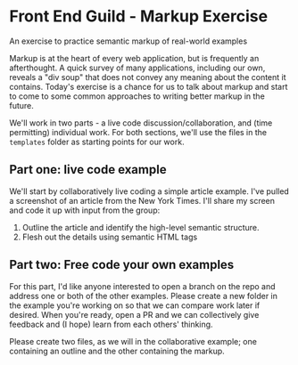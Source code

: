 # Front End Guild - Markup Exercise
An exercise to practice semantic markup of real-world examples

Markup is at the heart of every web application, but is frequently an afterthought.  A quick survey of many applications, including our own, reveals a "div soup" that does not convey any meaning about the content it contains.  Today's exercise is a chance for us to talk about markup and start to come to some common approaches to writing better markup in the future.

We'll work in two parts - a live code discussion/collaboration, and (time permitting) individual work.  For both sections, we'll use the files in the `templates` folder as starting points for our work.

## Part one: live code example
We'll start by collaboratively live coding a simple article example.  I've pulled a screenshot of an article from the New York Times.  I'll share my screen and code it up with input from the group:

1. Outline the article and identify the high-level semantic structure.
2. Flesh out the details using semantic HTML tags

## Part two: Free code your own examples
For this part, I'd like anyone interested to open a branch on the repo and address one or both of the other examples.  Please create a new folder in the example you're working on so that we can compare work later if desired.  When you're ready, open a PR and we can collectively give feedback and (I hope) learn from each others' thinking.

Please create two files, as we will in the collaborative example; one containing an outline and the other containing the markup.